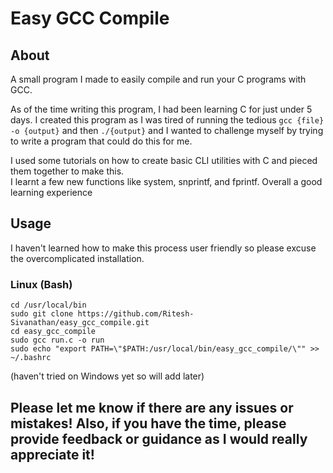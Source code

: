 # Easy GCC Compile

## About
A small program I made to easily compile and run your C programs with GCC. <br>

As of the time writing this program, I had been learning C for just under 5 days. I created this program as I was tired of running the tedious `gcc {file} -o {output}` and then `./{output}` and I wanted to challenge myself by trying to write a program that could do this for me. <br>

I used some tutorials on how to create basic CLI utilities with C and pieced them together to make this. <br>
I learnt a few new functions like system, snprintf, and fprintf. Overall a good learning experience <br>

## Usage

I haven't learned how to make this process user friendly so please excuse the overcomplicated installation.

### Linux (Bash)
`cd /usr/local/bin` <br>
`sudo git clone https://github.com/Ritesh-Sivanathan/easy_gcc_compile.git` <br>
`cd easy_gcc_compile` <br>
`sudo gcc run.c -o run` <br>
`sudo echo "export PATH=\"$PATH:/usr/local/bin/easy_gcc_compile/\"" >> ~/.bashrc` <br>

(haven't tried on Windows yet so will add later)

## Please let me know if there are any issues or mistakes! Also, if you have the time, please provide feedback or guidance as I would really appreciate it!

